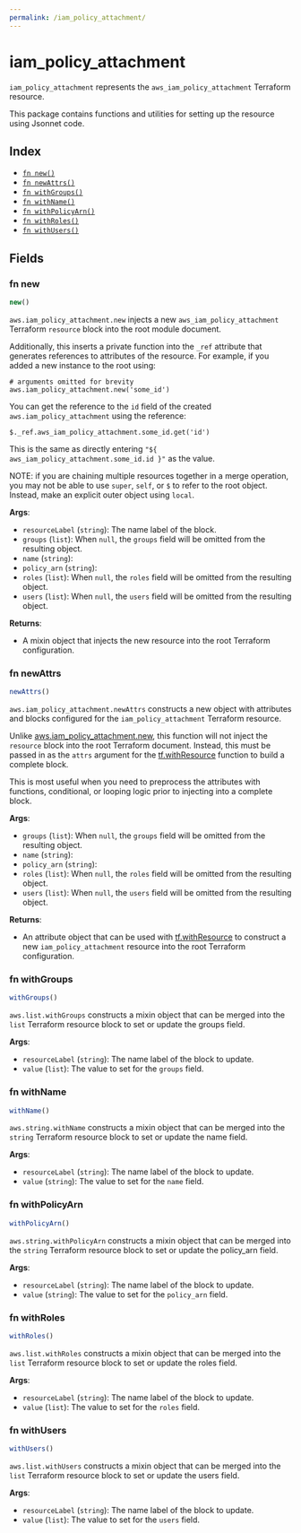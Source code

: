 ```yaml
---
permalink: /iam_policy_attachment/
---
```


# iam_policy_attachment

`iam_policy_attachment` represents the `aws_iam_policy_attachment` Terraform resource.



This package contains functions and utilities for setting up the resource using Jsonnet code.


## Index

* [`fn new()`](#fn-new)
* [`fn newAttrs()`](#fn-newattrs)
* [`fn withGroups()`](#fn-withgroups)
* [`fn withName()`](#fn-withname)
* [`fn withPolicyArn()`](#fn-withpolicyarn)
* [`fn withRoles()`](#fn-withroles)
* [`fn withUsers()`](#fn-withusers)

## Fields

### fn new

```ts
new()
```


`aws.iam_policy_attachment.new` injects a new `aws_iam_policy_attachment` Terraform `resource`
block into the root module document.

Additionally, this inserts a private function into the `_ref` attribute that generates references to attributes of the
resource. For example, if you added a new instance to the root using:

    # arguments omitted for brevity
    aws.iam_policy_attachment.new('some_id')

You can get the reference to the `id` field of the created `aws.iam_policy_attachment` using the reference:

    $._ref.aws_iam_policy_attachment.some_id.get('id')

This is the same as directly entering `"${ aws_iam_policy_attachment.some_id.id }"` as the value.

NOTE: if you are chaining multiple resources together in a merge operation, you may not be able to use `super`, `self`,
or `$` to refer to the root object. Instead, make an explicit outer object using `local`.

**Args**:
  - `resourceLabel` (`string`): The name label of the block.
  - `groups` (`list`):  When `null`, the `groups` field will be omitted from the resulting object.
  - `name` (`string`): 
  - `policy_arn` (`string`): 
  - `roles` (`list`):  When `null`, the `roles` field will be omitted from the resulting object.
  - `users` (`list`):  When `null`, the `users` field will be omitted from the resulting object.

**Returns**:
- A mixin object that injects the new resource into the root Terraform configuration.


### fn newAttrs

```ts
newAttrs()
```


`aws.iam_policy_attachment.newAttrs` constructs a new object with attributes and blocks configured for the `iam_policy_attachment`
Terraform resource.

Unlike [aws.iam_policy_attachment.new](#fn-iampolicyattachmentnew), this function will not inject the `resource`
block into the root Terraform document. Instead, this must be passed in as the `attrs` argument for the
[tf.withResource](https://github.com/tf-libsonnet/core/tree/main/docs#fn-withresource) function to build a complete block.

This is most useful when you need to preprocess the attributes with functions, conditional, or looping logic prior to
injecting into a complete block.

**Args**:
  - `groups` (`list`):  When `null`, the `groups` field will be omitted from the resulting object.
  - `name` (`string`): 
  - `policy_arn` (`string`): 
  - `roles` (`list`):  When `null`, the `roles` field will be omitted from the resulting object.
  - `users` (`list`):  When `null`, the `users` field will be omitted from the resulting object.

**Returns**:
  - An attribute object that can be used with [tf.withResource](https://github.com/tf-libsonnet/core/tree/main/docs#fn-withresource) to construct a new `iam_policy_attachment` resource into the root Terraform configuration.


### fn withGroups

```ts
withGroups()
```

`aws.list.withGroups` constructs a mixin object that can be merged into the `list`
Terraform resource block to set or update the groups field.



**Args**:
  - `resourceLabel` (`string`): The name label of the block to update.
  - `value` (`list`): The value to set for the `groups` field.


### fn withName

```ts
withName()
```

`aws.string.withName` constructs a mixin object that can be merged into the `string`
Terraform resource block to set or update the name field.



**Args**:
  - `resourceLabel` (`string`): The name label of the block to update.
  - `value` (`string`): The value to set for the `name` field.


### fn withPolicyArn

```ts
withPolicyArn()
```

`aws.string.withPolicyArn` constructs a mixin object that can be merged into the `string`
Terraform resource block to set or update the policy_arn field.



**Args**:
  - `resourceLabel` (`string`): The name label of the block to update.
  - `value` (`string`): The value to set for the `policy_arn` field.


### fn withRoles

```ts
withRoles()
```

`aws.list.withRoles` constructs a mixin object that can be merged into the `list`
Terraform resource block to set or update the roles field.



**Args**:
  - `resourceLabel` (`string`): The name label of the block to update.
  - `value` (`list`): The value to set for the `roles` field.


### fn withUsers

```ts
withUsers()
```

`aws.list.withUsers` constructs a mixin object that can be merged into the `list`
Terraform resource block to set or update the users field.



**Args**:
  - `resourceLabel` (`string`): The name label of the block to update.
  - `value` (`list`): The value to set for the `users` field.

